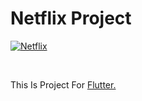 # Netflix Project
[![Netflix](https://img.shields.io/badge/Netflix-E50914?style=flat&logo=netflix&logoColor=white)](https://www.netflix.com)

<br>

This Is Project For <a href="https://flutter.dev/">Flutter.</a>